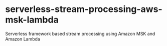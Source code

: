 # serverless-stream-processing-aws-msk-lambda
Serverless framework based stream processing using Amazon MSK and Amazon Lambda
